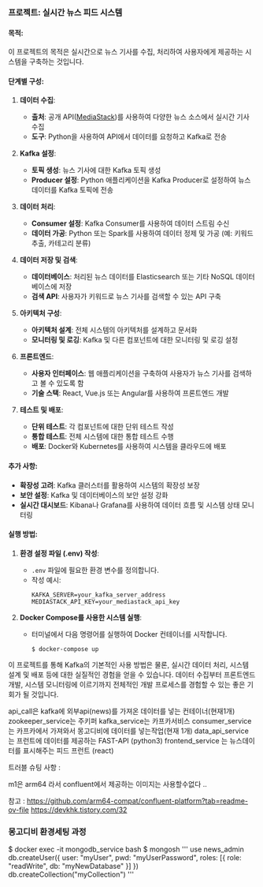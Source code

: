 ### 프로젝트: 실시간 뉴스 피드 시스템

#### **목적**:
이 프로젝트의 목적은 실시간으로 뉴스 기사를 수집, 처리하여 사용자에게 제공하는 시스템을 구축하는 것입니다.

#### **단계별 구성**:

1. **데이터 수집**:
   - **출처**: 공개 API([MediaStack](https://mediastack.com/))를 사용하여 다양한 뉴스 소스에서 실시간 기사 수집
   - **도구**: Python을 사용하여 API에서 데이터를 요청하고 Kafka로 전송

2. **Kafka 설정**:
   - **토픽 생성**: 뉴스 기사에 대한 Kafka 토픽 생성
   - **Producer 설정**: Python 애플리케이션을 Kafka Producer로 설정하여 뉴스 데이터를 Kafka 토픽에 전송

3. **데이터 처리**:
   - **Consumer 설정**: Kafka Consumer를 사용하여 데이터 스트림 수신
   - **데이터 가공**: Python 또는 Spark를 사용하여 데이터 정제 및 가공 (예: 키워드 추출, 카테고리 분류)

4. **데이터 저장 및 검색**:
   - **데이터베이스**: 처리된 뉴스 데이터를 Elasticsearch 또는 기타 NoSQL 데이터베이스에 저장
   - **검색 API**: 사용자가 키워드로 뉴스 기사를 검색할 수 있는 API 구축

5. **아키텍처 구성**:
   - **아키텍처 설계**: 전체 시스템의 아키텍처를 설계하고 문서화
   - **모니터링 및 로깅**: Kafka 및 다른 컴포넌트에 대한 모니터링 및 로깅 설정

6. **프론트엔드**:
   - **사용자 인터페이스**: 웹 애플리케이션을 구축하여 사용자가 뉴스 기사를 검색하고 볼 수 있도록 함
   - **기술 스택**: React, Vue.js 또는 Angular를 사용하여 프론트엔드 개발

7. **테스트 및 배포**:
   - **단위 테스트**: 각 컴포넌트에 대한 단위 테스트 작성
   - **통합 테스트**: 전체 시스템에 대한 통합 테스트 수행
   - **배포**: Docker와 Kubernetes를 사용하여 시스템을 클라우드에 배포

#### **추가 사항**:

- **확장성 고려**: Kafka 클러스터를 활용하여 시스템의 확장성 보장
- **보안 설정**: Kafka 및 데이터베이스의 보안 설정 강화
- **실시간 대시보드**: Kibana나 Grafana를 사용하여 데이터 흐름 및 시스템 상태 모니터링

#### **실행 방법**:

1. **환경 설정 파일 (.env) 작성**:
   - `.env` 파일에 필요한 환경 변수를 정의합니다.
   - 작성 예시:
     ```
     KAFKA_SERVER=your_kafka_server_address
     MEDIASTACK_API_KEY=your_mediastack_api_key
     ```

2. **Docker Compose를 사용한 시스템 실행**:
   - 터미널에서 다음 명령어를 실행하여 Docker 컨테이너를 시작합니다.
     ```
     $ docker-compose up
     ```

이 프로젝트를 통해 Kafka의 기본적인 사용 방법은 물론, 실시간 데이터 처리, 시스템 설계 및 배포 등에 대한 실질적인 경험을 얻을 수 있습니다. 데이터 수집부터 프론트엔드 개발, 시스템 모니터링에 이르기까지 전체적인 개발 프로세스를 경험할 수 있는 좋은 기회가 될 것입니다.



api_call은 kafka에 외부api(news)를 가져온 데이터를 넣는 컨테이너(현재1개)
zookeeper_service는 주키퍼
kafka_service는 카프카서비스
consumer_service는 카프카에서 가져와서 몽고디비에 데이터를 넣는작업(현재 1개)
data_api_service 는 프런트에 데이터를 제공하는 FAST-API (python3)
frontend_service 는 뉴스데이터를 표시해주는 피드 프런트 (react)


트러블 슈팅 사항 : 

m1은 arm64 라서 confluent에서 제공하는 이미지는 사용할수없다 ..

참고 : https://github.com/arm64-compat/confluent-platform?tab=readme-ov-file
https://devkhk.tistory.com/32


### 몽고디비 환경세팅 과정
$ docker exec -it mongodb_service bash
$ mongosh
'''
use news_admin
db.createUser({
    user: "myUser",
    pwd: "myUserPassword",
    roles: [{ role: "readWrite", db: "myNewDatabase" }]
})
db.createCollection("myCollection")
'''